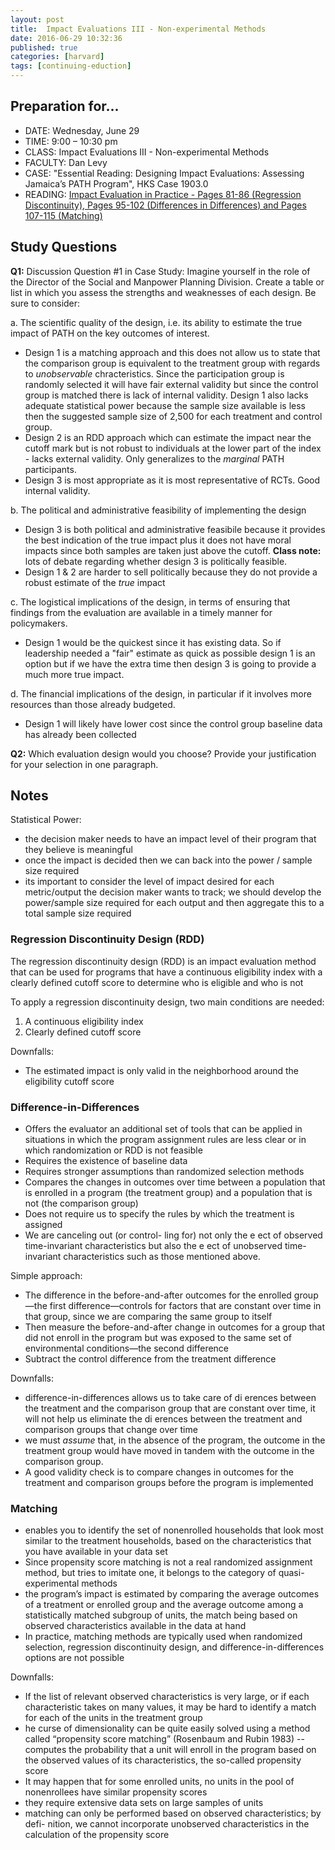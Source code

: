 ```yaml
---
layout: post
title:  Impact Evaluations III - Non-experimental Methods
date: 2016-06-29 10:32:36
published: true
categories: [harvard]
tags: [continuing-eduction]
---
```




## Preparation for...

- DATE: Wednesday, June 29
- TIME: 9:00 – 10:30 pm
- CLASS: Impact Evaluations III - Non-experimental Methods
- FACULTY: Dan Levy
- CASE: "Essential Reading: Designing Impact Evaluations: Assessing Jamaica’s PATH Program", HKS Case 1903.0
- READING: [Impact Evaluation in Practice - Pages 81-86 (Regression Discontinuity), Pages 95-102 (Differences in Differences) and Pages 107-115 (Matching)](https://www.dropbox.com/s/x1bsfxlesqzw9eh/Reading%20-%20Levy_Impact_Evaluation_in_Practice_Pages%2081-86_95-102_107-115.pdf?dl=0)

## Study Questions
**Q1:** Discussion Question #1 in Case Study:
Imagine yourself in the role of the Director of the Social and Manpower Planning Division. Create a table or list in which you assess the strengths and weaknesses of each design. Be sure to consider:

a. The scientific quality of the design, i.e. its ability to estimate the true impact of PATH on the key outcomes of interest.

- Design 1 is a matching approach and this does not allow us to state that the comparison group is equivalent to the treatment group with regards to *unobservable* chracteristics. Since the participation group is randomly selected it will have fair external validity but since the control group is matched there is lack of internal validity. Design 1 also lacks adequate statistical power because the sample size available is less then the suggested sample size of 2,500 for each treatment and control group.
- Design 2 is an RDD approach which can estimate the impact near the cutoff mark but is not robust to individuals at the lower part of the index - lacks external validity. Only generalizes to the *marginal* PATH participants. 
- Design 3 is most appropriate as it is most representative of RCTs. Good internal validity. 

b. The political and administrative feasibility of implementing the design

- Design 3 is both political and administrative feasibile because it provides the best indication of the true impact plus it does not have moral impacts since both samples are taken just above the cutoff. **Class note:** lots of debate regarding whether design 3 is politically feasible.
- Design 1 & 2 are harder to sell politically because they do not provide a robust estimate of the *true* impact

c. The logistical implications of the design, in terms of ensuring that findings from the evaluation are available in a timely manner for policymakers.

- Design 1 would be the quickest since it has existing data. So if leadership needed a "fair" estimate as quick as possible design 1 is an option but if we have the extra time then design 3 is going to provide a much more true impact.

d. The financial implications of the design, in particular if it involves more resources than those already budgeted.

- Design 1 will likely have lower cost since the control group baseline data has already been collected


**Q2:** Which evaluation design would you choose? Provide your justification for your selection in one paragraph.



## Notes

Statistical Power:

- the decision maker needs to have an impact level of their program that they believe is meaningful
- once the impact is decided then we can back into the power / sample size required
- its important to consider the level of impact desired for each metric/output the decision maker wants to track; we should develop the power/sample size required for each output and then aggregate this to a total sample size required


### Regression Discontinuity Design (RDD)
The regression discontinuity design (RDD) is an impact evaluation method that can be used for programs that have a continuous eligibility index with a clearly defined cutoff score to determine who is eligible and who is not

To apply a regression discontinuity design, two main conditions are needed:

1. A continuous eligibility index
2. Clearly defined cutoff score

Downfalls:

- The estimated impact is only valid in the neighborhood around the eligibility cutoff score


### Difference-in-Differences

- Offers the evaluator an additional set of tools that can be applied in situations in which the program assignment rules are less clear or in which randomization or RDD is not feasible
- Requires the existence of baseline data
- Requires stronger assumptions than randomized selection methods
- Compares the changes in outcomes over time between a population that is enrolled in a program (the treatment group) and a population that is not (the comparison group)
- Does not require us to specify the rules by which the treatment is assigned
- We are canceling out (or control- ling for) not only the e ect of observed time-invariant characteristics but also the e ect of unobserved time-invariant characteristics such as those mentioned above.

Simple approach:

- The difference in the before-and-after outcomes for the enrolled group—the first difference—controls for factors that are constant over time in that group, since we are comparing the same group to itself
- Then measure the before-and-after change in outcomes for a group that did not enroll in the program but was exposed to the same set of environmental conditions—the second difference
- Subtract the control difference from the treatment difference


Downfalls:

- difference-in-differences allows us to take care of di erences between the treatment and the comparison group that are constant over time, it will not help us eliminate the di erences between the treatment and comparison groups that change over time
- we must *assume* that, in the absence of the program, the outcome in the treatment group would have moved in tandem with the outcome in the comparison group.
- A good validity check is to compare changes in outcomes for the treatment and comparison groups before the program is implemented


### Matching

- enables you to identify the set of nonenrolled households that look most similar to the treatment households, based on the characteristics that you have available in your data set
- Since propensity score matching is not a real randomized assignment method, but tries to imitate one, it belongs to the category of quasi-experimental methods
- the program’s impact is estimated by comparing the average outcomes of a treatment or enrolled group and the average outcome among a statistically matched subgroup of units, the match being based on observed characteristics available in the data at hand
- In practice, matching methods are typically used when randomized selection, regression discontinuity design, and difference-in-differences options are not possible


Downfalls:

- If the list of relevant observed characteristics is very large, or if each characteristic takes on many values, it may be hard to identify a match for each of the units in the treatment group
- he curse of dimensionality can be quite easily solved using a method called “propensity score matching” (Rosenbaum and Rubin 1983) -- computes the probability that a unit will enroll in the program based on the observed values of its characteristics, the so-called propensity score
- It may happen that for some enrolled units, no units in the pool of nonenrollees have similar propensity scores
- they require extensive data sets on large samples of units
- matching can only be performed based on observed characteristics; by defi- nition, we cannot incorporate unobserved characteristics in the calculation of the propensity score










